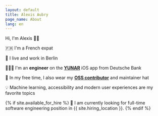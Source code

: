 ```yaml
---
layout: default
title: Alexis Aubry
page_name: About
lang: en
---
```


Hi, I'm Alexis <span aria-hidden="true">👋🏻</span>

<span aria-hidden="true">🇫🇷</span> I'm a French expat

<span aria-hidden="true">🐻</span> I live and work in Berlin

<span aria-hidden="true">👨🏻‍💻</span> I'm an **engineer** on the <a href="https://yunar.de" target="_blank">**YUNAR**</a> iOS app from Deutsche Bank

<span aria-hidden="true">🎩</span> In my free time, I also wear my <a href="https://github.com/alexaubry" target="_blank">**OSS contributor**</a> and maintainer hat

<span aria-hidden="true">💡</span> Machine learning, accessibility and modern user experiences are my favorite topics

{% if site.available_for_hire %}
<span aria-hidden="true">🔎</span> I am currently looking for full-time software engineering position in {{ site.hiring_location }}.
{% endif %}